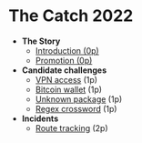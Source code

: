 # The Catch 2022

- **The Story**
    - [Introduction (0p)](00-story/00-introduction.md)
    - [Promotion (0p)](00-story/01-promotion.md)
- **Candidate challenges**
    - [VPN access](01-candidate-challenges/01-vpn-access/README.md) (1p)
    - [Bitcoin wallet](01-candidate-challenges/02-bitcoin-wallet/README.md) (1p)
    - [Unknown package](01-candidate-challenges/03-unknown-package/README.md) (1p)
    - [Regex crossword](01-candidate-challenges/04-regex-crossword/README.md) (1p)
- **Incidents**
    - [Route tracking](02-incidents/01-route-tracking/README.md) (2p)
